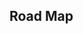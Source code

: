## Road Map

<iframe
  :src="$withBase('/euler-function.html')"
  width="100%"
  height="800"
  frameborder="0"
  scrolling="No"
  leftmargin="0"
  topmargin="0"
/>

欧拉函数是一个重要的数论函数，它与素数分解和模运算有关。欧拉函数通常用 φ(n) 表示，它表示小于等于 n 的正整数中与 n 互质的数的个数。

## 欧拉函数的应用

以下是欧拉函数的一些应用：

1. 判断两个数是否互质：如果两个数 a 和 b 互质，那么 φ(a) × φ(b) = φ(a × b)。
2. 求解同余方程：对于同余方程 a^x ≡ b (mod n)，如果 n 是质数，那么有 a^φ(n) ≡ 1 (mod n)。因此，如果 gcd(x, φ(n)) = 1，那么 x 的解就是 x ≡ a^(-1) × b (mod n)。
3. RSA 加密算法：RSA 是一种公钥加密算法，它的安全性基于大素数分解的困难性。在 RSA 算法中，欧拉函数的值起着重要作用，它用于计算加密和解密密钥。
4. 原根：欧拉函数 φ(n) 是 n 的原根的个数。原根是一个数，它的幂可以取遍 n 的所有与 n 互质的余数。
5. 分解质因数：欧拉函数可以用来分解质因数。如果知道一个数 n 的欧拉函数的值，那么可以计算出 n 的所有质因数和它们的指数。

## 欧拉函数

定义：

$1,...,N$中与 N 互质的数的个数被称为 欧拉函数，记为 $\phi(N)$

根据算数基本定理，任何一个正整数 $N = {p_1}^{a_1}{p_2}^{a_2}...{p_k}^{a_k}$ ，则 ：

$\phi(N) = N \times \frac{p_1 - 1}{p_1} \times \frac{p_2 - 1}{p_2} \times ... \times \frac{p_k -1}{p_k}$

## 证明

容斥原理

1、从 1~N 中去掉 $p_1, p_2,...,p_k$ 的所有倍数

$N- \frac{N} {p_1}- \frac{N} {p_2} - ...- \frac{N} {p_k}$

2、加上所有 两个数的

$N- \frac{N} {p_1}- \frac{N} {p_2} - ...- \frac{N} {p_k} + \frac{N}{p_1p_2} + \frac{N}{p_2p_3} + \frac{N}{p_1p_3} + ... $

3、减去 所有三个数的倍数

$N- \frac{N} {p_1}- \frac{N} {p_2} - ...- \frac{N} {p_k} + \frac{N}{p_1p_2} + \frac{N}{p_2p_3} + \frac{N}{p_1p_3} + ... - \frac{N}{p_1p_2p_3} -...$

也就是容斥原理

等价于 $N \times \frac{p_1 - 1}{p_1} \times \frac{p_2 - 1}{p_2} \times ... \times \frac{p_k -1}{p_k}$

## 代码实现

求数字 $a$ 的欧拉函数 $res$

```cpp
LL res = a;
for (int i = 2; i <= a / i; i ++ ) {
  if (a % i == 0) {
    res = res  * (i-1) / i;
    while (a %i == 0) a/= i;
  }
}
if (a > 1) res = res * (a-1) / a;
```
